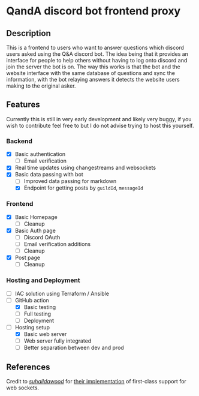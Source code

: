 # QandA discord bot frontend proxy

## Description

This is a frontend to users who want to answer questions which discord users asked using the Q&A discord bot. The idea being that it provides an interface for people to help others without having to log onto discord and join the server the bot is on. The way this works is that the bot and the website interface with the same database of questions and sync the information, with the bot relaying answers it detects the website users making to the original asker.

## Features

Currently this is still in very early development and likely very buggy, if you wish to contribute feel free to but I do not advise trying to host this yourself.

### Backend

- [x] Basic authentication
  - [ ] Email verification
- [x] Real time updates using changestreams and websockets
- [x] Basic data passing with bot
  - [ ] Improved data passing for markdown
  - [x] Endpoint for getting posts by `guildId`, `messageId`

### Frontend

- [x] Basic Homepage
  - [ ] Cleanup
- [x] Basic Auth page
  - [ ] Discord OAuth
  - [ ] Email verification additions
  - [ ] Cleanup
- [x] Post page
  - [ ] Cleanup
  
### Hosting and Deployment

- [ ] IAC solution using Terraform / Ansible
- [ ] GitHub action
  - [x] Basic testing
  - [ ] Full testing
  - [ ] Deployment
- [ ] Hosting setup
  - [x] Basic web server
  - [ ] Web server fully integrated
  - [ ] Better separation between dev and prod

## References

Credit to [_suhaildawood_](https://github.com/suhaildawood) for [their implementation](https://github.com/suhaildawood/SvelteKit-integrated-WebSocket) of first-class support for web sockets.
